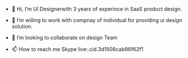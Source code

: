 - 👋 Hi, I’m UI Designerwith 3 years of experince in SaaS product design.
- 👀 I’m willing to work with compnay of individual for providing ui design solution.

- 💞️ I’m looking to collaborate on design Team
- 📫 How to reach me Skype live:.cid.3d1508cab96f62f1

<!---
ghoter922/ghoter922 is a ✨ special ✨ repository because its `README.md` (this file) appears on your GitHub profile.
You can click the Preview link to take a look at your changes.
--->

